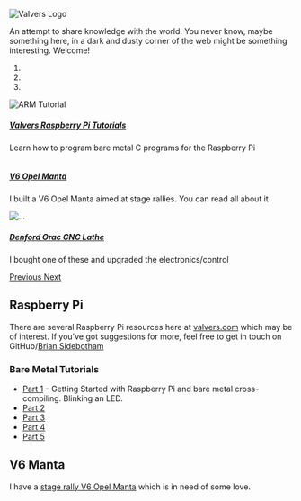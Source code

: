 ![Valvers Logo](/img/logo.png)

An attempt to share knowledge with the world. You never know, maybe something here, in a dark and dusty corner of the
web might be something interesting. Welcome!

<div id="carouselExampleCaptions" class="carousel slide" data-ride="carousel">
  <ol class="carousel-indicators">
    <li data-target="#carouselExampleCaptions" data-slide-to="0" class="active"></li>
    <li data-target="#carouselExampleCaptions" data-slide-to="1"></li>
    <li data-target="#carouselExampleCaptions" data-slide-to="2"></li>
  </ol>
  <div class="carousel-inner">
    <div class="carousel-item active">
      <img src="/img/arm-tutorial-rpi.jpg" class="d-block w-100" alt="ARM Tutorial">
      <div class="carousel-caption d-none d-md-block bg-light text-dark">
        <a href="/open-software/raspberry-pi/bare-metal-programming-in-c/"><h5>Valvers Raspberry Pi Tutorials</h5></a>
        <p>Learn how to program bare metal C programs for the Raspberry Pi</p>
      </div>
    </div>
    <div class="carousel-item">
      <img src="/img/v6manta.jpg" class="d-block w-100" alt="">
      <div class="carousel-caption d-none d-md-block bg-light text-dark">
        <a href="/v6manta"><h5>V6 Opel Manta</h5></a>
        <p>I built a V6 Opel Manta aimed at stage rallies. You can read all about it</p>
      </div>
    </div>
    <div class="carousel-item">
      <img src="/img/denford_orac_1.jpg" class="d-block w-100" alt="...">
      <div class="carousel-caption d-none d-md-block bg-light text-dark">
        <a href="/denford-orac"><h5>Denford Orac CNC Lathe</h5></a>
        <p>I bought one of these and upgraded the electronics/control</p>
      </div>
    </div>
  </div>
  <a class="carousel-control-prev" href="#carouselExampleCaptions" role="button" data-slide="prev">
    <span class="carousel-control-prev-icon" aria-hidden="true"></span>
    <span class="sr-only">Previous</span>
  </a>
  <a class="carousel-control-next" href="#carouselExampleCaptions" role="button" data-slide="next">
    <span class="carousel-control-next-icon" aria-hidden="true"></span>
    <span class="sr-only">Next</span>
  </a>
</div>

## Raspberry Pi

There are several Raspberry Pi resources here at [valvers.com](https://www.valvers.com) which may be of interest. If
you've got suggestions for more, feel free to get in touch on GitHub/[Brian Sidebotham](https://github.com/BrianSidebotham)

### Bare Metal Tutorials

- [Part 1](/open-software/raspberry-pi/step01-bare-metal-programming-in-cpt1) - Getting Started with Raspberry Pi and bare metal cross-compiling. Blinking an LED.
- [Part 2](/open-software/raspberry-pi/step02-bare-metal-programming-in-c-pt2)
- [Part 3](/open-software/raspberry-pi/step03-bare-metal-programming-in-c-pt3)
- [Part 4](/open-software/raspberry-pi/step04-bare-metal-programming-in-c-pt4)
- [Part 5](/open-software/raspberry-pi/step05-bare-metal-programming-in-c-pt5)


## V6 Manta

I have a [stage rally V6 Opel Manta](/v6manta) which is in need of some love.
